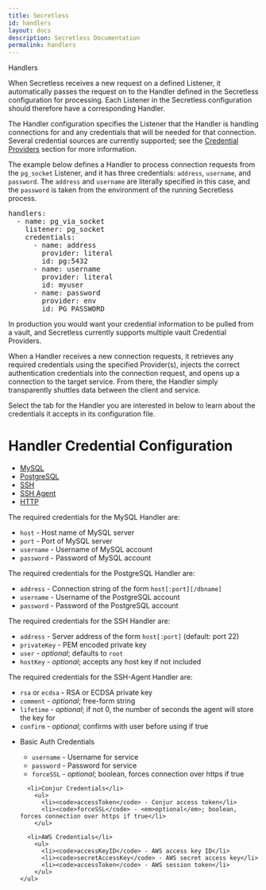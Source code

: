 ```yaml
---
title: Secretless
id: handlers
layout: docs
description: Secretless Documentation
permalink: handlers
---
```


<p class="card-heading">Handlers</p>

When Secretless receives a new request on a defined Listener, it automatically passes the request on to the Handler defined in the Secretless configuration for processing. Each Listener in the Secretless configuration should therefore have a corresponding Handler.

The Handler configuration specifies the Listener that the Handler is handling connections for and any credentials that will be needed for that connection. Several credential sources are currently supported; see the [Credential Providers](/providers.html) section for more information.

The example below defines a Handler to process connection requests from the `pg_socket` Listener, and it has three credentials: `address`, `username`, and `password`. The `address` and `username` are literally specified in this case, and the `password` is taken from the environment of the running Secretless process.
<pre>
handlers:
  - name: pg_via_socket
    listener: pg_socket
    credentials:
      - name: address
        provider: literal
        id: pg:5432
      - name: username
        provider: literal
        id: myuser
      - name: password
        provider: env
        id: PG_PASSWORD
</pre>

In production you would want your credential information to be pulled from a vault, and Secretless currently supports multiple vault Credential Providers.

When a Handler receives a new connection requests, it retrieves any required credentials using the specified Provider(s), injects the correct authentication credentials into the connection request, and opens up a connection to the target service. From there, the Handler simply transparently shuttles data between the client and service.

Select the tab for the Handler you are interested in below to learn about the credentials it accepts in its configuration file.

# Handler Credential Configuration

<div id="handler-tabs">
  <ul>
    <li><a href="#tabs-mysql">MySQL</a></li>
    <li><a href="#tabs-pg">PostgreSQL</a></li>
    <li><a href="#tabs-ssh">SSH</a></li>
    <li><a href="#tabs-ssh-agent">SSH Agent</a></li>
    <li><a href="#tabs-http">HTTP</a></li>
  </ul>

  <div id="tabs-mysql">
    <p>The required credentials for the MySQL Handler are:</p>
    <ul>
      <li><code>host</code>  - Host name of MySQL server</li>
      <li><code>port</code> - Port of MySQL server</li>
      <li><code>username</code> - Username of MySQL account</li>
      <li><code>password</code> - Password of MySQL account</li>
    </ul>
  </div>

  <div id="tabs-pg">
    <p>The required credentials for the PostgreSQL Handler are:</p>
    <ul>
      <li><code>address</code> - Connection string of the form <code>host[:port][/dbname]</code></li>
      <li><code>username</code> - Username of the PostgreSQL account</li>
      <li><code>password</code> - Password of the PostgreSQL account</li>
    </ul>
  </div>

  <div id="tabs-ssh">
    <p>The required credentials for the SSH Handler are:</p>
    <ul>
      <li><code>address</code> - Server address of the form <code>host[:port]</code> (default: port 22)</li>
      <li><code>privateKey</code> - PEM encoded private key</li>
      <li><code>user</code> - <em>optional</em>; defaults to <code>root</code></li>
      <li><code>hostKey</code> - <em>optional</em>; accepts any host key if not included</li>
    </ul>
  </div>

  <div id="tabs-ssh-agent">
    <p>The required credentials for the SSH-Agent Handler are:</p>
    <ul>
      <li><code>rsa</code> or <code>ecdsa</code> - RSA or ECDSA private key</li>
      <li><code>comment</code>  - <em>optional</em>; free-form string</li>
      <li><code>lifetime</code> - <em>optional</em>; if not 0, the number of seconds the agent will store the key for</li>
      <li><code>confirm</code> - <em>optional</em>; confirms with user before using if true</li>
    </ul>
  </div>

  <div id="tabs-http">
    <ul>
      <li>Basic Auth Credentials</li>
        <ul>
          <li><code>username</code> - Username for service</li>
          <li><code>password</code> - Password for service</li>
          <li><code>forceSSL</code> - <em>optional</em>; boolean, forces connection over https if true</li>
        </ul>

      <li>Conjur Credentials</li>
        <ul>
          <li><code>accessToken</code> - Conjur access token</li>
          <li><code>forceSSL</code> - <em>optional</em>; boolean, forces connection over https if true</li>
        </ul>

      <li>AWS Credentials</li>
        <ul>
          <li><code>accessKeyID</code> - AWS access key ID</li>
          <li><code>secretAccessKey</code> - AWS secret access key</li>
          <li><code>accessToken</code> - AWS session token</li>
        </ul>
    </ul>
  </div>
</div>

<script>
  $( function() {
    $( "#handler-tabs" ).tabs();
  } );
</script>
